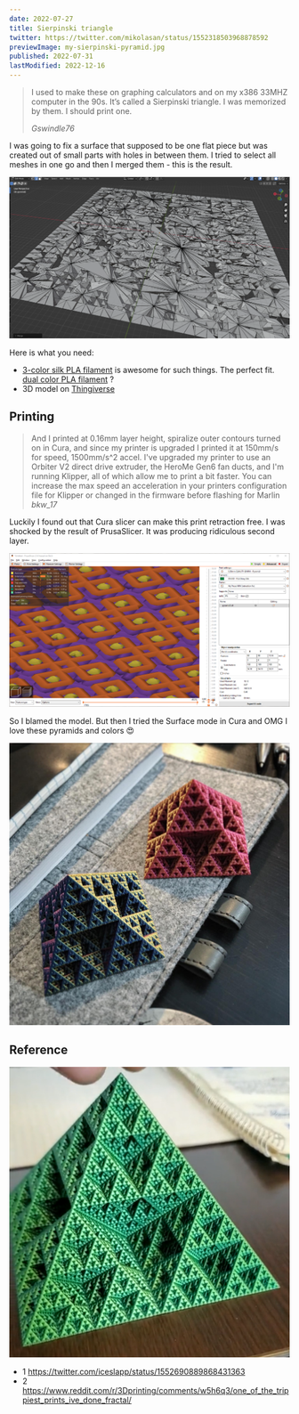 ```yaml
---
date: 2022-07-27
title: Sierpinski triangle
twitter: https://twitter.com/mikolasan/status/1552318503968878592
previewImage: my-sierpinski-pyramid.jpg
published: 2022-07-31
lastModified: 2022-12-16
---
```


> I used to make these on graphing calculators and on my x386 33MHZ computer in the 90s. It’s called a Sierpinski triangle. I was memorized by them. I should print one.
>
> _Gswindle76_


I was going to fix a surface that supposed to be one flat  piece but was created out of small parts with holes in between them. I tried to select all meshes in one go and then I merged them - this is the result.

![An artifact](./pyramid-bottom-merged.png)

Here is what you need:

- [3-color silk PLA filament](https://www.amazon.com/dp/B0B3JVCMNW?th=1) is awesome for such things. The perfect fit. [dual color PLA filament](https://www.amazon.ca/ERYONE-Filament-Printer-1-75mm-0-03mm/dp/B09X2VNKM9/) ?
- 3D model on [Thingiverse](https://www.thingiverse.com/thing:1356547/files)


## Printing

> And I printed at 0.16mm layer height, spiralize outer contours turned on in Cura, and since my printer is upgraded I printed it at 150mm/s for speed, 1500mm/s^2 accel.
> I've upgraded my printer to use an Orbiter V2 direct drive extruder, the HeroMe Gen6 fan ducts, and I'm running Klipper, all of which allow me to print a bit faster. You can increase the max speed an acceleration in your printers configuration file for Klipper or changed in the firmware before flashing for Marlin
> _bkw_17_

 Luckily I found out that Cura slicer can make this print retraction free. I was shocked by the result of PrusaSlicer. It was producing ridiculous second layer. 
 
 ![The second layer](./prusaslicer-second-pyramid-layer.png)

 So I blamed the model. But then I tried the Surface mode in Cura and OMG I love these pyramids and colors 😍

 ![Printed pyramids](./my-sierpinski-pyramid.jpg)


 ## Reference

![Fractal pyramid in quantum (dichromatic) PLA](./sierpinski-pyramid.png)

- 1 https://twitter.com/iceslapp/status/1552690889868431363
- 2 https://www.reddit.com/r/3Dprinting/comments/w5h6q3/one_of_the_trippiest_prints_ive_done_fractal/


